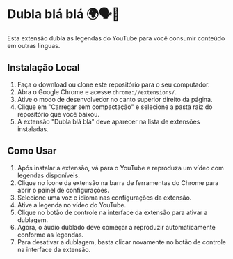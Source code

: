 # Dubla blá blá 🌍🗣️💬

Esta extensão dubla as legendas do YouTube para você consumir conteúdo em outras linguas.

## Instalação Local

1. Faça o download ou clone este repositório para o seu computador.
2. Abra o Google Chrome e acesse `chrome://extensions/`.
3. Ative o modo de desenvolvedor no canto superior direito da página.
4. Clique em "Carregar sem compactação" e selecione a pasta raiz do repositório que você baixou.
5. A extensão "Dubla blá blá" deve aparecer na lista de extensões instaladas.

## Como Usar

1. Após instalar a extensão, vá para o YouTube e reproduza um vídeo com legendas disponíveis.
2. Clique no ícone da extensão na barra de ferramentas do Chrome para abrir o painel de configurações.
3. Selecione uma voz e idioma nas configurações da extensão.
4. Ative a legenda no vídeo do YouTube.
5. Clique no botão de controle na interface da extensão para ativar a dublagem.
6. Agora, o áudio dublado deve começar a reproduzir automaticamente conforme as legendas.
7. Para desativar a dublagem, basta clicar novamente no botão de controle na interface da extensão.
